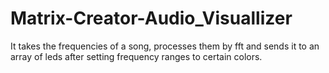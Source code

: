 # Matrix-Creator-Audio_Visuallizer
It takes the frequencies of a song, processes them by fft and sends it to an array of leds after setting frequency ranges to certain colors.
